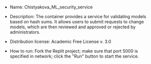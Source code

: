 - Name: Chistyakova_ML_security_service

- Description: The container provides a service for validating models based on hash sums. It allows users to submit requests to change models, which are then reviewed and approved or rejected by administrators.

- Distribution license: Academic Free License v. 3.0

- How to run: Fork the Replit project; make sure that port 5000 is specified in network; click the "Run" button to start the service.
